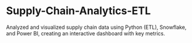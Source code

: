 # Supply-Chain-Analytics-ETL
Analyzed and visualized supply chain data using Python (ETL), Snowflake, and Power BI, creating an interactive dashboard with key metrics.
